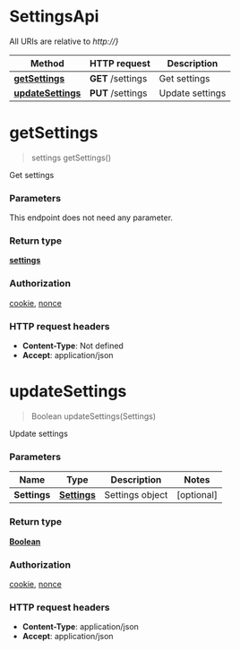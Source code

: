 # SettingsApi

All URIs are relative to *http://}*

Method | HTTP request | Description
------------- | ------------- | -------------
[**getSettings**](SettingsApi.md#getSettings) | **GET** /settings | Get settings
[**updateSettings**](SettingsApi.md#updateSettings) | **PUT** /settings | Update settings


<a name="getSettings"></a>
# **getSettings**
> settings getSettings()

Get settings

### Parameters
This endpoint does not need any parameter.

### Return type

[**settings**](../Models/settings.md)

### Authorization

[cookie](../README.md#cookie), [nonce](../README.md#nonce)

### HTTP request headers

- **Content-Type**: Not defined
- **Accept**: application/json

<a name="updateSettings"></a>
# **updateSettings**
> Boolean updateSettings(Settings)

Update settings

### Parameters

Name | Type | Description  | Notes
------------- | ------------- | ------------- | -------------
 **Settings** | [**Settings**](../Models/Settings.md)| Settings object | [optional]

### Return type

[**Boolean**](../Models/boolean.md)

### Authorization

[cookie](../README.md#cookie), [nonce](../README.md#nonce)

### HTTP request headers

- **Content-Type**: application/json
- **Accept**: application/json

